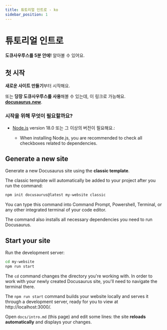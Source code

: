 ```yaml
---
title: 튜토리얼 인트로 - ko
sidebar_position: 1
---
```

# 튜토리얼 인트로

**도큐사우루스를 5분 안에!** 알아볼 수 있어요.

## 첫 시작

**새로운 사이트 만들기**부터 시작해요.

또는 **당장 도큐사우루스를 사용**해볼 수 있는데, 이 링크로 가능해요. **[docusaurus.new](https://docusaurus.new)**.

### 시작을 위해 무엇이 필요할까요?

* [Node.js](https://nodejs.org/en/download/) version 18.0 또는 그 이상의 버전이 필요해요.:

  * When installing Node.js, you are recommended to check all checkboxes related to dependencies.

## Generate a new site

Generate a new Docusaurus site using the **classic template**.

The classic template will automatically be added to your project after you run the command:

```bash
npm init docusaurus@latest my-website classic
```

You can type this command into Command Prompt, Powershell, Terminal, or any other integrated terminal of your code editor.

The command also installs all necessary dependencies you need to run Docusaurus.

## Start your site

Run the development server:

```bash
cd my-website
npm run start
```

The `cd` command changes the directory you're working with. In order to work with your newly created Docusaurus site, you'll need to navigate the terminal there.

The `npm run start` command builds your website locally and serves it through a development server, ready for you to view at http://localhost:3000/.

Open `docs/intro.md` (this page) and edit some lines: the site **reloads automatically** and displays your changes.